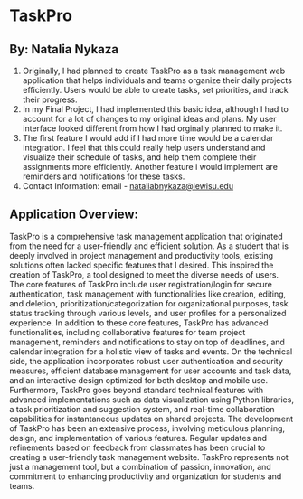 # TaskPro

## By: Natalia Nykaza

1. Originally, I had planned to create TaskPro as a task management web application that helps individuals and teams organize their daily projects efficiently. Users would be able to create tasks, set priorities, and track their progress.
2. In my Final Project, I had implemented this basic idea, although I had to account for a lot of changes to my original ideas and plans. My user interface looked different from how I had orginally planned to make it.
3. The first feature I would add if I had more time would be a calendar integration. I feel that this could really help users understand and visualize their schedule of tasks, and help them complete their assignments more efficiently. Another feature i would implement are reminders and notifications for these tasks.
4. Contact Information: email - nataliabnykaza@lewisu.edu

## Application Overview: 
TaskPro is a comprehensive task management application that originated from the need for a user-friendly and efficient solution. As a student that is deeply involved in project management and productivity tools, existing solutions often lacked specific features that I desired. This inspired the creation of TaskPro, a tool designed to meet the diverse needs of users.
The core features of TaskPro include user registration/login for secure authentication, task management with functionalities like creation, editing, and deletion, prioritization/categorization for organizational purposes, task status tracking through various levels, and user profiles for a personalized experience.
In addition to these core features, TaskPro has advanced functionalities, including collaborative features for team project management, reminders and notifications to stay on top of deadlines, and calendar integration for a holistic view of tasks and events.
On the technical side, the application incorporates robust user authentication and security measures, efficient database management for user accounts and task data, and an interactive design optimized for both desktop and mobile use.
Furthermore, TaskPro goes beyond standard technical features with advanced implementations such as data visualization using Python libraries, a task prioritization and suggestion system, and real-time collaboration capabilities for instantaneous updates on shared projects.
The development of TaskPro has been an extensive process, involving meticulous planning, design, and implementation of various features. Regular updates and refinements based on feedback from classmates has been crucial to creating a user-friendly task management website. TaskPro represents not just a management tool, but a combination of passion, innovation, and commitment to enhancing productivity and organization for students and teams.
